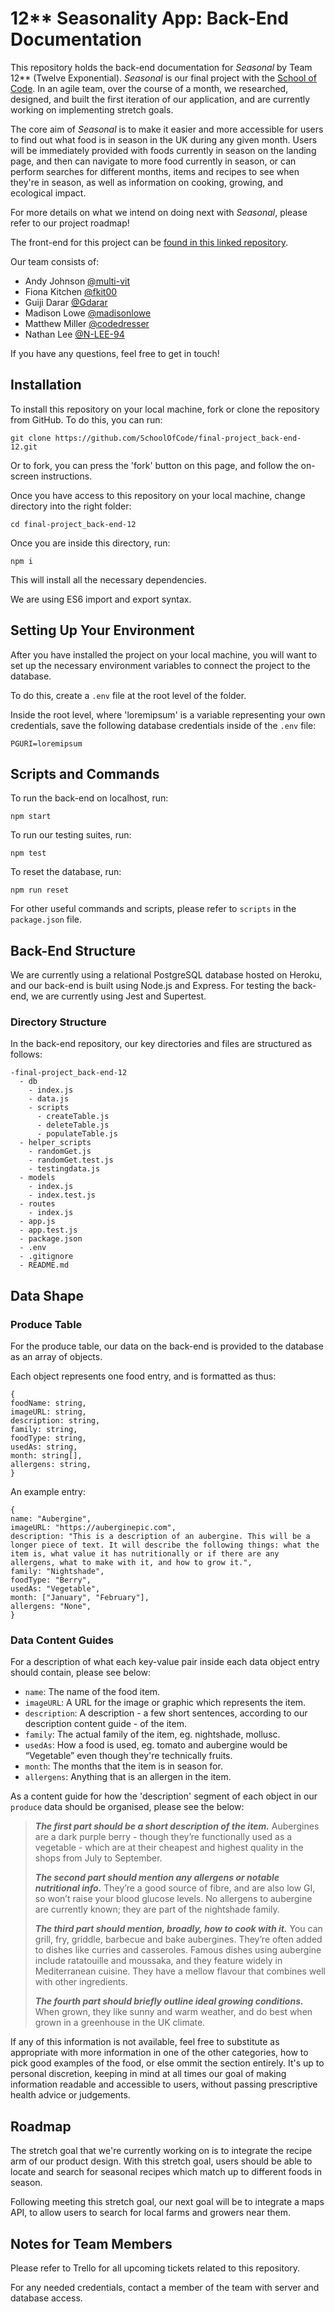 # 12\*\* Seasonality App: Back-End Documentation

This repository holds the back-end documentation for _Seasonal_ by Team 12\*\* (Twelve Exponential). _Seasonal_ is our final project with the [School of Code](https://github.com/SchoolOfCode). In an agile team, over the course of a month, we researched, designed, and built the first iteration of our application, and are currently working on implementing stretch goals.

The core aim of _Seasonal_ is to make it easier and more accessible for users to find out what food is in season in the UK during any given month. Users will be immediately provided with foods currently in season on the landing page, and then can navigate to more food currently in season, or can perform searches for different months, items and recipes to see when they're in season, as well as information on cooking, growing, and ecological impact.

For more details on what we intend on doing next with _Seasonal_, please refer to our project roadmap!

The front-end for this project can be [found in this linked repository](https://github.com/SchoolOfCode/final-project_front-end-12).

Our team consists of:

- Andy Johnson [@multi-vit](https://github.com/multi-vit)
- Fiona Kitchen [@fkit00](https://github.com/fkit00)
- Guiji Darar [@Gdarar](https://github.com/Gdarar)
- Madison Lowe [@madisonlowe](https://github.com/madisonlowe)
- Matthew Miller [@codedresser](https://github.com/codedresser)
- Nathan Lee [@N-LEE-94](https://github.com/N-LEE-94)

If you have any questions, feel free to get in touch!

## Installation

To install this repository on your local machine, fork or clone the repository from GitHub. To do this, you can run:

```
git clone https://github.com/SchoolOfCode/final-project_back-end-12.git
```

Or to fork, you can press the 'fork' button on this page, and follow the on-screen instructions.

Once you have access to this repository on your local machine, change directory into the right folder:

```
cd final-project_back-end-12
```

Once you are inside this directory, run:

```
npm i
```

This will install all the necessary dependencies.

We are using ES6 import and export syntax.

## Setting Up Your Environment

After you have installed the project on your local machine, you will want to set up the necessary environment variables to connect the project to the database.

To do this, create a `.env` file at the root level of the folder.

Inside the root level, where 'loremipsum' is a variable representing your own credentials, save the following database credentials inside of the `.env` file:

```
PGURI=loremipsum
```

## Scripts and Commands

To run the back-end on localhost, run:

```
npm start
```

To run our testing suites, run:

```
npm test
```

To reset the database, run:

```
npm run reset
```

For other useful commands and scripts, please refer to `scripts` in the `package.json` file.

## Back-End Structure

We are currently using a relational PostgreSQL database hosted on Heroku, and our back-end is built using Node.js and Express. For testing the back-end, we are currently using Jest and Supertest.

### Directory Structure

In the back-end repository, our key directories and files are structured as follows:

```
-final-project_back-end-12
  - db
    - index.js
    - data.js
    - scripts
      - createTable.js
      - deleteTable.js
      - populateTable.js
  - helper_scripts
    - randomGet.js
    - randomGet.test.js
    - testingdata.js
  - models
    - index.js
    - index.test.js
  - routes
    - index.js
  - app.js
  - app.test.js
  - package.json
  - .env
  - .gitignore
  - README.md
```

## Data Shape

### Produce Table

For the produce table, our data on the back-end is provided to the database as an array of objects.

Each object represents one food entry, and is formatted as thus:

```
{
foodName: string,
imageURL: string,
description: string,
family: string,
foodType: string,
usedAs: string,
month: string[],
allergens: string,
}
```

An example entry:

```
{
name: "Aubergine",
imageURL: "https://auberginepic.com",
description: "This is a description of an aubergine. This will be a longer piece of text. It will describe the following things: what the item is, what value it has nutritionally or if there are any allergens, what to make with it, and how to grow it.",
family: "Nightshade",
foodType: "Berry",
usedAs: "Vegetable",
month: ["January", "February"],
allergens: "None",
}
```

### Data Content Guides

For a description of what each key-value pair inside each data object entry should contain, please see below:

- `name`: The name of the food item.
- `imageURL`: A URL for the image or graphic which represents the item.
- `description`: A description - a few short sentences, according to our description content guide - of the item.
- `family`: The actual family of the item, eg. nightshade, mollusc.
- `usedAs`: How a food is used, eg. tomato and aubergine would be “Vegetable” even though they're technically fruits.
- `month`: The months that the item is in season for.
- `allergens`: Anything that is an allergen in the item.

As a content guide for how the 'description' segment of each object in our `produce` data should be organised, please see the below:

<blockquote>

**_The first part should be a short description of the item._** Aubergines are a dark purple berry - though they’re functionally used as a vegetable - which are at their cheapest and highest quality in the shops from July to September.

**_The second part should mention any allergens or notable nutritional info._** They’re a good source of fibre, and are also low GI, so won’t raise your blood glucose levels. No allergens to aubergine are currently known; they are part of the nightshade family.

**_The third part should mention, broadly, how to cook with it._** You can grill, fry, griddle, barbecue and bake aubergines. They’re often added to dishes like curries and casseroles. Famous dishes using aubergine include ratatouille and moussaka, and they feature widely in Mediterranean cuisine. They have a mellow flavour that combines well with other ingredients.

**_The fourth part should briefly outline ideal growing conditions._** When grown, they like sunny and warm weather, and do best when grown in a greenhouse in the UK climate.

</blockquote>

If any of this information is not available, feel free to substitute as appropriate with more information in one of the other categories, how to pick good examples of the food, or else ommit the section entirely. It's up to personal discretion, keeping in mind at all times our goal of making information readable and accessible to users, without passing prescriptive health advice or judgements.

## Roadmap

The stretch goal that we're currently working on is to integrate the recipe arm of our product design. With this stretch goal, users should be able to locate and search for seasonal recipes which match up to different foods in season.

Following meeting this stretch goal, our next goal will be to integrate a maps API, to allow users to search for local farms and growers near them.

## Notes for Team Members

Please refer to Trello for all upcoming tickets related to this repository.

For any needed credentials, contact a member of the team with server and database access.
